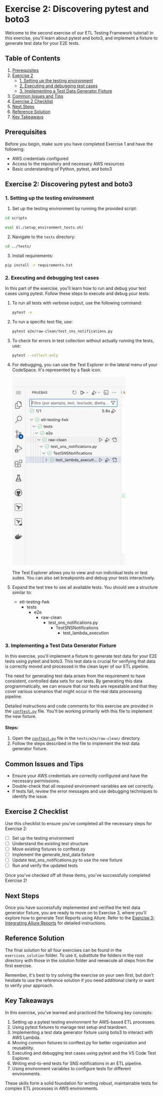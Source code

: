 # Exercise 2: Discovering pytest and boto3

Welcome to the second exercise of our ETL Testing Framework tutorial! In this exercise, you'll learn about pytest and boto3, and implement a fixture to generate test data for your E2E tests.

## Table of Contents
1. [Prerequisites](#prerequisites)
2. [Exercise 2](#exercise-2-discovering-pytest-and-boto3)
    - [1. Setting up the testing environment](#1-setting-up-the-testing-environment)
    - [2. Executing and debugging test cases](#2-executing-and-debugging-test-cases)
    - [3. Implementing a Test Data Generator Fixture](#3-implementing-a-test-data-generator-fixture)
3. [Common Issues and Tips](#common-issues-and-tips)
4. [Exercise 2 Checklist](#exercise-2-checklist)
5. [Next Steps](#next-steps)
6. [Reference Solution](#reference-solution)
7. [Key Takeaways](#key-takeaways)

## Prerequisites
Before you begin, make sure you have completed Exercise 1 and have the following:
- AWS credentials configured
- Access to the repository and necessary AWS resources
- Basic understanding of Python, pytest, and boto3

## Exercise 2: Discovering pytest and boto3

### 1. Setting up the testing environment

1. Set up the testing environment by running the provided script:

```bash
cd scripts  
```

```bash
eval $(./setup_environment_tests.sh) 
```

2. Navigate to the `tests` directory:
```bash
cd ../tests/
```

3. Install requirements:
```bash
pip install -r requirements.txt
```

### 2. Executing and debugging test cases

In this part of the exercise, you'll learn how to run and debug your test cases using pytest. Follow these steps to execute and debug your tests:

1. To run all tests with verbose output, use the following command:

   ```bash
   pytest -v
   ```

2. To run a specific test file, use:

   ```bash
   pytest e2e/raw-clean/test_sns_notifications.py
   ```

3. To check for errors in test collection without actually running the tests, use:

   ```bash
   pytest --collect-only
   ```

4. For debugging, you can use the Test Explorer in the lateral menu of your CodeSpace. It's represented by a flask icon.

   ![Test Explorer in CodeSpace](../../assets/tests-debugger.png)

   The Test Explorer allows you to view and run individual tests or test suites. You can also set breakpoints and debug your tests interactively.

5. Expand the test tree to see all available tests. You should see a structure similar to:
   - etl-testing-fwk
     - tests
       - e2e
         - raw-clean
           - test_sns_notifications.py
             - TestSNSNotifications
               - test_lambda_execution

### 3. Implementing a Test Data Generator Fixture

In this exercise, you'll implement a fixture to generate test data for your E2E tests using pytest and boto3. This test data is crucial for verifying that data is correctly moved and processed in the clean layer of our ETL pipeline.

The need for generating test data arises from the requirement to have consistent, controlled data sets for our tests. By generating this data programmatically, we can ensure that our tests are repeatable and that they cover various scenarios that might occur in the real data processing pipeline.

Detailed instructions and code comments for this exercise are provided in the [`conftest.py`](raw-clean/conftest.py) file. You'll be working primarily with this file to implement the new fixture.

#### Steps:

1. Open the [`conftest.py`](raw-clean/conftest.py) file in the `tests/e2e/raw-clean/` directory.
2. Follow the steps described in the file to implement the test data generator fixture.

## Common Issues and Tips
- Ensure your AWS credentials are correctly configured and have the necessary permissions.
- Double-check that all required environment variables are set correctly.
- If tests fail, review the error messages and use debugging techniques to identify the issue.

## Exercise 2 Checklist

Use this checklist to ensure you've completed all the necessary steps for Exercise 2:

- [ ] Set up the testing environment
- [ ] Understand the existing test structure
- [ ] Move existing fixtures to conftest.py
- [ ] Implement the generate_test_data fixture
- [ ] Update test_sns_notifications.py to use the new fixture
- [ ] Run and verify the updated tests

Once you've checked off all these items, you've successfully completed Exercise 2!

## Next Steps
Once you have successfully implemented and verified the test data generator fixture, you are ready to move on to Exercise 3, where you'll explore how to generate Test Reports using Allure. Refer to the [Exercise 3: Integrating Allure Reports](ALLURE_README.md) for detailed instructions.

## Reference Solution

The final solution for all four exercises can be found in the `exercises_solution` folder. To use it, substitute the folders in the root directory with those in the solution folder and reexecute all steps from the first exercise.

Remember, it's best to try solving the exercise on your own first, but don't hesitate to use the reference solution if you need additional clarity or want to verify your approach.

## Key Takeaways

In this exercise, you've learned and practiced the following key concepts:

1. Setting up a pytest testing environment for AWS-based ETL processes.
2. Using pytest fixtures to manage test setup and teardown.
3. Implementing a test data generator fixture using boto3 to interact with AWS Lambda.
4. Moving common fixtures to conftest.py for better organization and reusability.
5. Executing and debugging test cases using pytest and the VS Code Test Explorer.
6. Writing end-to-end tests for SNS notifications in an ETL pipeline.
7. Using environment variables to configure tests for different environments.

These skills form a solid foundation for writing robust, maintainable tests for complex ETL processes in AWS environments.